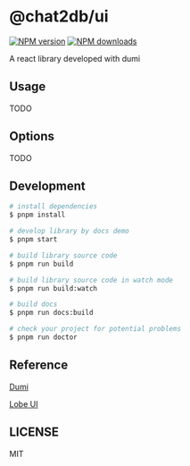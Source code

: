 # @chat2db/ui

[![NPM version](https://img.shields.io/npm/v/@chat2db/ui.svg?style=flat)](https://npmjs.org/package/@chat2db/ui)
[![NPM downloads](http://img.shields.io/npm/dm/@chat2db/ui.svg?style=flat)](https://npmjs.org/package/@chat2db/ui)

A react library developed with dumi

## Usage

TODO

## Options

TODO

## Development

```bash
# install dependencies
$ pnpm install

# develop library by docs demo
$ pnpm start

# build library source code
$ pnpm run build

# build library source code in watch mode
$ pnpm run build:watch

# build docs
$ pnpm run docs:build

# check your project for potential problems
$ pnpm run doctor
```

## Reference

[Dumi](https://d.umijs.org/)

[Lobe UI](https://github.com/lobehub/lobe-ui)

## LICENSE

MIT
